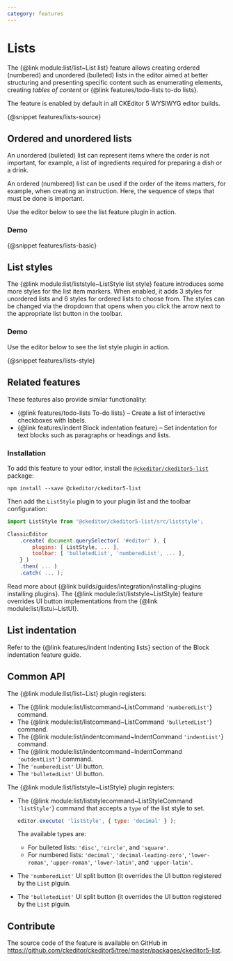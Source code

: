 ```yaml
---
category: features
---
```


# Lists

The {@link module:list/list~List list} feature allows creating ordered (numbered) and unordered (bulleted) lists in the editor aimed at better structuring and presenting specific content such as enumerating elements, creating *tables of content* or {@link features/todo-lists to-do lists}.

<info-box info>
	The feature is enabled by default in all CKEditor 5 WYSIWYG editor builds.
</info-box>

{@snippet features/lists-source}

## Ordered and unordered lists

An unordered (bulleted) list can represent items where the order is not important, for example, a list of ingredients required for preparing a dish or a drink.

An ordered (numbered) list can be used if the order of the items matters, for example, when creating an instruction. Here, the sequence of steps that must be done is important.

Use the editor below to see the list feature plugin in action.

### Demo

{@snippet features/lists-basic}

## List styles

The {@link module:list/liststyle~ListStyle list style} feature introduces some more styles for the list item markers. When enabled, it adds 3 styles for unordered lists and 6 styles for ordered lists to choose from. The styles can be changed via the dropdown that opens when you click the arrow next to the appropriate list button in the toolbar.

### Demo

Use the editor below to see the list style plugin in action.

{@snippet features/lists-style}

## Related features

These features also provide similar functionality:
* {@link features/todo-lists To-do lists} &ndash; Create a list of interactive checkboxes with labels.
* {@link features/indent Block indentation feature} &ndash; Set indentation for text blocks such as paragraphs or headings and lists.

### Installation

To add this feature to your editor, install the [`@ckeditor/ckeditor5-list`](https://www.npmjs.com/package/@ckeditor/ckeditor5-list) package:

```
npm install --save @ckeditor/ckeditor5-list
```

Then add the `ListStyle` plugin to your plugin list and the toolbar configuration:

```js
import ListStyle from '@ckeditor/ckeditor5-list/src/liststyle';

ClassicEditor
	.create( document.querySelector( '#editor' ), {
		plugins: [ ListStyle, ... ],
		toolbar: [ 'bulletedList', 'numberedList', ... ],
	} )
	.then( ... )
	.catch( ... );
```

<info-box info>
	Read more about {@link builds/guides/integration/installing-plugins installing plugins}.
</info-box>

<info-box warning>
	The {@link module:list/liststyle~ListStyle} feature overrides UI button implementations from the {@link module:list/listui~ListUI}.
</info-box>

## List indentation

Refer to the {@link features/indent Indenting lists} section of the Block indentation feature guide.

## Common API

The {@link module:list/list~List} plugin registers:

* The {@link module:list/listcommand~ListCommand `'numberedList'`} command.
* The {@link module:list/listcommand~ListCommand `'bulletedList'`} command.
* The {@link module:list/indentcommand~IndentCommand `'indentList'`} command.
* The {@link module:list/indentcommand~IndentCommand `'outdentList'`} command.
* The `'numberedList'` UI button.
* The `'bulletedList'` UI button.

The {@link module:list/liststyle~ListStyle} plugin registers:

* The {@link module:list/liststylecommand~ListStyleCommand `'listStyle'`} command that accepts a `type` of the list style to set.
    ```js
    editor.execute( 'listStyle', { type: 'decimal' } );
    ```
    The available types are:

    * For bulleted lists: `'disc'`, `'circle'`, and `'square'`.
    * For numbered lists: `'decimal'`, `'decimal-leading-zero'`, `'lower-roman'`, `'upper-roman'`, `'lower-latin'`, and `'upper-latin'`.
* The `'numberedList'` UI split button (it overrides the UI button registered by the `List` plguin.
* The `'bulletedList'` UI split button (it overrides the UI button registered by the `List` plguin.

## Contribute

The source code of the feature is available on GitHub in https://github.com/ckeditor/ckeditor5/tree/master/packages/ckeditor5-list.
